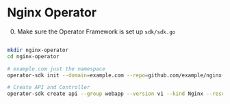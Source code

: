 # Nginx Operator

0. Make sure the Operator Framework is set up `sdk/sdk.go`


```bash

mkdir nginx-operator
cd nginx-operator

# example.com just the namespace
operator-sdk init --domain=example.com --repo=github.com/example/nginx-operator

# Create API and Controller
operator-sdk create api --group webapp --version v1 --kind Nginx --resource --controller


```


